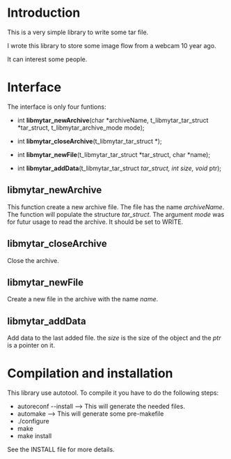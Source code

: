 # Introduction

This is a very simple library to write some tar file.

I wrote this library to store some image flow from a webcam 10 year ago.

It can interest some people.

# Interface

The interface is only four funtions:
- int **libmytar_newArchive**(char *archiveName,
		    t_libmytar_tar_struct *tar_struct,
		    t_libmytar_archive_mode mode);

- int **libmytar_closeArchive**(t_libmytar_tar_struct *);

- int **libmytar_newFile**(t_libmytar_tar_struct *tar_struct,
		 char *name);

- int **libmytar_addData**(t_libmytar_tar_struct *tar_struct,
		 int size,
		 void* ptr);

## libmytar_newArchive
This function create a new archive file. The file has the name *archiveName*. The function will populate the structure *tar_struct*. The argument *mode* was for futur usage to read the archive. It should be set to WRITE.

## libmytar_closeArchive
Close the archive.

## libmytar_newFile
Create a new file in the archive with the name *name*.

## libmytar_addData
Add data to the last added file. the *size* is the size of the object and the *ptr* is a pointer on it.

# Compilation and installation
This library use autotool.
To compile it you have to do the following steps:
 - autoreconf --install	--> This will generate the needed files.
 - automake		--> This will generate some pre-makefile
 - ./configure		
 - make
 - make install
 
 See the INSTALL file for more details.
